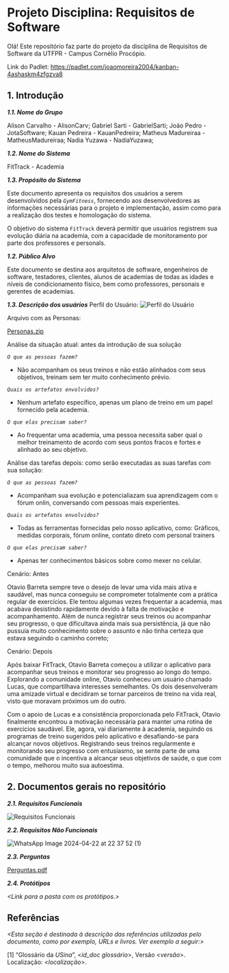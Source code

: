 
# Projeto Disciplina: Requisitos de Software

Olá! Este repositório faz parte do projeto da disciplina de Requisitos de Software da UTFPR - Campus Cornélio Procópio. 

Link do Padlet: https://padlet.com/joaomoreira2004/kanban-4ashaskm4zfgzva8

## 1. Introdução

***1.1.  Nome do Grupo***

Alison Carvalho - AlisonCarv;
Gabriel Sarti - GabrielSarti;
João Pedro - JotaSoftware;
Kauan Pedreira - KauanPedreira;
Matheus Madureiraa - MatheusMadureiraa;
Nadia Yuzawa - NadiaYuzawa;

***1.2.  Nome do Sistema***

FitTrack - Academia

***1.3.  Propósito do Sistema***

Este documento apresenta os requisitos dos usuários a serem desenvolvidos pela *`GymFitness`*, fornecendo aos desenvolvedores as informações necessárias para o projeto e implementação, assim como para a realização dos testes e homologação do sistema.

O objetivo do sistema `FitTrack` deverá permitir que usuários registrem sua evolução diária na academia, com a capacidade de monitoramento por parte dos professores e personals.

***1.2.  Público Alvo***

Este documento se destina aos arquitetos de software, engenheiros de software, testadores, clientes, alunos de academias de todas as idades e níveis de condicionamento físico, bem como professores, personais e gerentes de academias.

***1.3. Descrição dos usuários***
Perfil do Usuário:
![Perfil do Usuário](https://github.com/RequisitosSOFTWARE/requisitos-software/assets/164585659/c7b3f7f1-d153-4f3b-8cec-0d92ba4af74f)

Arquivo com as Personas:

[Personas.zip](https://github.com/RequisitosSOFTWARE/requisitos-software/files/14912357/Personas.zip)


Análise da situação atual: antes da introdução de sua solução

*`O que as pessoas fazem?`*
- Não acompanham os seus treinos e não estão alinhados com seus objetivos, treinam sem ter muito conhecimento prévio.
  
*`Quais os artefatos envolvidos?`*
- Nenhum artefato específico, apenas um plano de treino em um papel fornecido pela academia.
  
*`O que elas precisam saber?`*
- Ao frequentar uma academia, uma pessoa necessita saber qual o melhor treinamento de acordo com seus pontos fracos e fortes e alinhado ao seu objetivo.


Análise das tarefas depois: como serão executadas as suas tarefas com sua solução:

*`O que as pessoas fazem?`*
- Acompanham sua evolução e potencialiazam sua aprendizagem com o fórum onlin, conversando com pessoas mais experientes.
  
*`Quais os artefatos envolvidos?`*
- Todas as ferramentas fornecidas pelo nosso aplicativo, como: Gráficos, medidas corporais, fórum online, contato direto com personal trainers
  
*`O que elas precisam saber?`*
- Apenas ter conhecimentos básicos sobre como mexer no celular.

Cenário: Antes

Otavio Barreta sempre teve o desejo de levar uma vida mais ativa e saudável, mas nunca conseguiu se comprometer totalmente com a prática regular de exercícios. Ele tentou algumas vezes frequentar a academia, mas acabava desistindo rapidamente devido à falta de motivação e acompanhamento.
Além de nunca registrar seus treinos ou acompanhar seu progresso, o que dificultava ainda mais sua persistência, já que não pussuia muito conhecimento sobre o assunto e não tinha certeza que estava seguindo o caminho correto;

Cenário: Depois

Após baixar FitTrack, Otavio Barreta começou a utilizar o aplicativo para acompanhar seus treinos e monitorar seu progresso ao longo do tempo. Explorando a comunidade online, Otavio conheceu um usuário chamado Lucas, que compartilhava interesses semelhantes. Os dois desenvolveram uma amizade virtual e decidiram se tornar parceiros de treino na vida real, visto que moravam próximos um do outro.

Com o apoio de Lucas e a consistência proporcionada pelo FitTrack, Otavio finalmente encontrou a motivação necessária para manter uma rotina de exercícios saudável. Ele, agora, vai diariamente à academia, seguindo os programas de treino sugeridos pelo aplicativo e desafiando-se para alcançar novos objetivos. Registrando seus treinos regularmente e monitorando seu progresso com entusiasmo, se sente parte de uma comunidade que o incentiva a alcançar seus objetivos de saúde, o que com o tempo, melhorou muito sua autoestima.

   
## 2. Documentos gerais no repositório

***2.1. Requisitos Funcionais***


![Requisitos Funcionais](https://github.com/RequisitosSOFTWARE/requisitos-software/assets/164585659/0e8a37a8-2fad-440d-9a18-b960195d9f8b)

***2.2. Requisitos Não Funcionais***

![WhatsApp Image 2024-04-22 at 22 37 52 (1)](https://github.com/RequisitosSOFTWARE/requisitos-software/assets/164585659/84f14ae7-bfe9-4733-98c0-0d930d64dbc0)

***2.3. Perguntas***

[Perguntas.pdf](https://github.com/RequisitosSOFTWARE/requisitos-software/files/15156654/Perguntas.pdf)


***2.4. Protótipos***

*<Link para a pasta com os protótipos.>*

## Referências

*<Esta seção é destinada à descrição das referências utilizadas pelo documento, como por exemplo, URLs e livros. Ver exemplo a seguir:>*

[1] “Glossário da _USina_”, <_id_doc glossário_>, Versão <_versão_>. Localização: <_localização_>.
